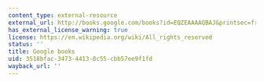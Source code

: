 ```yaml
---
content_type: external-resource
external_url: http://books.google.com/books?id=EQZEAAAAQBAJ&printsec=frontcover
has_external_license_warning: true
license: https://en.wikipedia.org/wiki/All_rights_reserved
status: ''
title: Google books
uid: 3518bfac-3473-4413-8c55-cbb57ee9f1fd
wayback_url: ''
---
```

